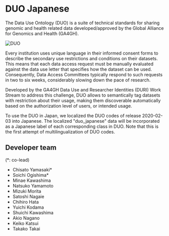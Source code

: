 # DUO Japanese

The Data Use Ontology (DUO) is a suite of technical standards for sharing genomic and health related data developed/approved by the Global Alliance for Genomics and Health (GA4GH).

![DUO](https://www.ga4gh.org/wp-content/uploads/DUO-WPFI-850x425-v3.png)

Every institution uses unique language in their informed consent forms to describe the secondary use restrictions and conditions on their datasets. This means that each data access request must be manually evaluated against the data use letter that specifies how the dataset can be used. Consequently, Data Access Committees typically respond to such requests in two to six weeks, considerably slowing down the pace of research.

Developed by the GA4GH Data Use and Researcher Identities (DURI) Work Stream to address this challenge, DUO allows to semantically tag datasets with restriction about their usage, making them discoverable automatically based on the authorization level of users, or intended usage.

To use the DUO in Japan, we localized the DUO codes of release 2020-02-03 into Japanese. The localized "duo_japanese" data will be incorporated as a Japanese label of each corresponding class in DUO.  Note that this is the first attempt of multilingualization of DUO codes. 

## Developer team
(*: co-lead)
- Chisato Yamasaki* 
- Soichi Ogishima*
- Minae Kawashima
- Natsuko Yamamoto
- Mizuki Morita
- Satoshi Nagaie
- Chihiro Hata
- Yuichi Kodama
- Shuichi Kawashima
- Akio Nagano
- Keiko Katsui
- Takako Takai
